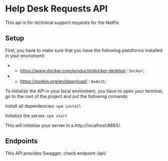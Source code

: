 # Help Desk Requests API
 
This api is for technical support requests for the Netflix
 
## Setup 
 
First, you have to make sure that you have the following plataforms installed in your enviroment: 
 
- * https://www.docker.com/products/docker-desktop : `Docker;` 
- * https://nodejs.org/en/download/ : `NodeJS`; 
 
To initialize the API in your local enviroment, you have to open your terminal, go to the root of the project and put the following comands: 
 
Install all dependencies: 
```npm install``` 
 
Initialize the server: 
```npm start``` 
 
This will initialize your server in a http://localhost:8883/. 
 
## Endpoints 
 
This API provides Swagger, check endpoint /api/




